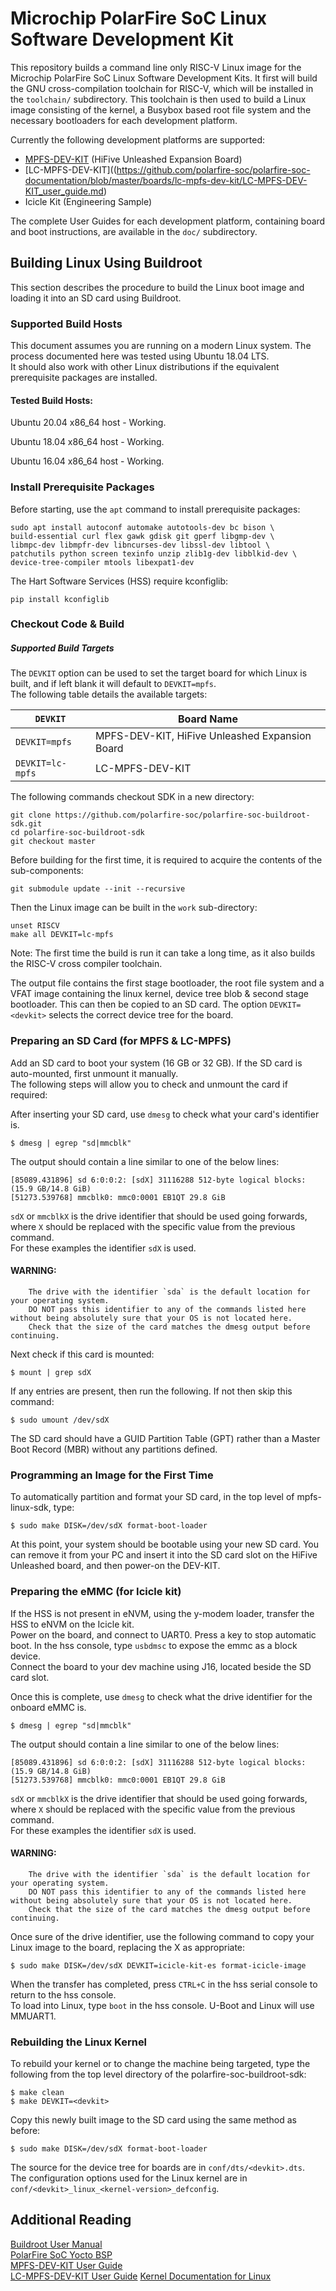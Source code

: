 # Microchip PolarFire SoC Linux Software Development Kit
This repository builds a command line only RISC-V Linux image for the Microchip PolarFire SoC Linux Software Development Kits.
It first will build the GNU cross-compilation toolchain for RISC-V, which will be installed in the `toolchain/` subdirectory. This toolchain is then used to build a Linux image consisting of the kernel, a Busybox based root file system and the necessary bootloaders for each development platform.

Currently the following development platforms are supported:
- [MPFS-DEV-KIT](https://github.com/polarfire-soc/polarfire-soc-documentation/blob/master/boards/mpfs-dev-kit/MPFS-DEV-KIT_user_guide.md) (HiFive Unleashed Expansion Board)
- [LC-MPFS-DEV-KIT]((https://github.com/polarfire-soc/polarfire-soc-documentation/blob/master/boards/lc-mpfs-dev-kit/LC-MPFS-DEV-KIT_user_guide.md)
- Icicle Kit (Engineering Sample)

The complete User Guides for each development platform, containing board and boot instructions, are available in the `doc/` subdirectory. 

## Building Linux Using Buildroot
This section describes the procedure to build the Linux boot image and loading it into an SD card using Buildroot.

### Supported Build Hosts
This document assumes you are running on a modern Linux system. The process documented here was tested using Ubuntu 18.04 LTS.    
It should also work with other Linux distributions if the equivalent prerequisite packages are installed.

#### Tested Build Hosts:

Ubuntu 20.04 x86_64 host - Working.

Ubuntu 18.04 x86_64 host - Working.

Ubuntu 16.04 x86_64 host - Working.

### Install Prerequisite Packages
Before starting, use the `apt` command to install prerequisite packages:
```
sudo apt install autoconf automake autotools-dev bc bison \
build-essential curl flex gawk gdisk git gperf libgmp-dev \
libmpc-dev libmpfr-dev libncurses-dev libssl-dev libtool \
patchutils python screen texinfo unzip zlib1g-dev libblkid-dev \
device-tree-compiler mtools libexpat1-dev
```
The Hart Software Services (HSS) require kconfiglib:
```
pip install kconfiglib
```

### Checkout Code & Build

##### Supported Build Targets
The `DEVKIT` option can be used to set the target board for which Linux is built, and if left blank it will default to `DEVKIT=mpfs`.           
The following table details the available targets:

| `DEVKIT` | Board Name |
| --- | --- |
| `DEVKIT=mpfs` | MPFS-DEV-KIT, HiFive Unleashed Expansion Board |
| `DEVKIT=lc-mpfs` | LC-MPFS-DEV-KIT |

The following commands checkout SDK in a new directory:
```
git clone https://github.com/polarfire-soc/polarfire-soc-buildroot-sdk.git
cd polarfire-soc-buildroot-sdk
git checkout master
```
Before building for the first time, it is required to acquire the contents of the sub-components:
```
git submodule update --init --recursive
```
Then the Linux image can be built in the `work` sub-directory:
```
unset RISCV
make all DEVKIT=lc-mpfs
```
Note: The first time the build is run it can take a long time, as it also builds the RISC-V cross compiler toolchain. 

The output file contains the first stage bootloader, the root file system and a VFAT image containing the linux kernel, device tree blob & second stage bootloader. 
This can then be copied to an SD card. The option `DEVKIT=<devkit>` selects the correct device tree for the board.   

### Preparing an SD Card (for MPFS & LC-MPFS)
Add an SD card to boot your system (16 GB or 32 GB). If the SD card is auto-mounted, first unmount it manually.               
The following steps will allow you to check and unmount the card if required:

After inserting your SD card, use `dmesg` to check what your card's identifier is.
```
$ dmesg | egrep "sd|mmcblk"
```
The output should contain a line similar to one of the below lines:
```
[85089.431896] sd 6:0:0:2: [sdX] 31116288 512-byte logical blocks: (15.9 GB/14.8 GiB)
[51273.539768] mmcblk0: mmc0:0001 EB1QT 29.8 GiB 
```
`sdX` or `mmcblkX` is the drive identifier that should be used going forwards, where `X` should be replaced with the specific value from the previous command.           
For these examples the identifier `sdX` is used. 

#### WARNING:              
        The drive with the identifier `sda` is the default location for your operating system.        
        DO NOT pass this identifier to any of the commands listed here without being absolutely sure that your OS is not located here.       
        Check that the size of the card matches the dmesg output before continuing.     

Next check if this card is mounted:
```
$ mount | grep sdX
```
If any entries are present, then run the following. If not then skip this command:
```
$ sudo umount /dev/sdX
```
The SD card should have a GUID Partition Table (GPT) rather than a Master Boot Record (MBR) without any partitions defined.

### Programming an Image for the First Time
To automatically partition and format your SD card, in the top level of mpfs-linux-sdk, type:
```
$ sudo make DISK=/dev/sdX format-boot-loader
```
At this point, your system should be bootable using your new SD card. You can remove it from your PC
and insert it into the SD card slot on the HiFive Unleashed board, and then power-on the DEV-KIT.

### Preparing the eMMC (for Icicle kit)
If the HSS is not present in eNVM, using the y-modem loader, transfer the HSS to eNVM on the Icicle kit.      
Power on the board, and connect to UART0. Press a key to stop automatic boot. In the hss console, type `usbdmsc` to expose the emmc as a block device.          
Connect the board to your dev machine using J16, located beside the SD card slot.

Once this is complete, use `dmesg` to check what the drive identifier for the onboard eMMC is.
```
$ dmesg | egrep "sd|mmcblk"
```
The output should contain a line similar to one of the below lines:
```
[85089.431896] sd 6:0:0:2: [sdX] 31116288 512-byte logical blocks: (15.9 GB/14.8 GiB)
[51273.539768] mmcblk0: mmc0:0001 EB1QT 29.8 GiB 
```
`sdX` or `mmcblkX` is the drive identifier that should be used going forwards, where `X` should be replaced with the specific value from the previous command.           
For these examples the identifier `sdX` is used. 

#### WARNING:              
        The drive with the identifier `sda` is the default location for your operating system.        
        DO NOT pass this identifier to any of the commands listed here without being absolutely sure that your OS is not located here.       
        Check that the size of the card matches the dmesg output before continuing.     

Once sure of the drive identifier, use the following command to copy your Linux image to the board, replacing the X as appropriate:
```
$ sudo make DISK=/dev/sdX DEVKIT=icicle-kit-es format-icicle-image 
```

When the transfer has completed, press `CTRL+C` in the hss serial console to return to the hss console.                 
To load into Linux, type `boot` in the hss console. U-Boot and Linux will use MMUART1.

### Rebuilding the Linux Kernel
To rebuild your kernel or to change the machine being targeted, type the following from the top level directory of the polarfire-soc-buildroot-sdk:
```
$ make clean
$ make DEVKIT=<devkit>
```
Copy this newly built image to the SD card using the same method as before:
```
$ sudo make DISK=/dev/sdX format-boot-loader
```

The source for the device tree for boards are in `conf/dts/<devkit>.dts`.            
The configuration options used for the Linux kernel are in `conf/<devkit>_linux_<kernel-version>_defconfig`.

## Additional Reading
[Buildroot User Manual](https://buildroot.org/docs.html)    
[PolarFire SoC Yocto BSP](https://github.com/polarfire-soc/meta-polarfire-soc-yocto-bsp)    
[MPFS-DEV-KIT User Guide](doc/MPFS-DEV-KIT_user_guide.md)    
[LC-MPFS-DEV-KIT User Guide](doc/LC-MPFS-DEV-KIT_user_guide.md) 
[Kernel Documentation for Linux](https://www.kernel.org/doc/html/v5.4/)
